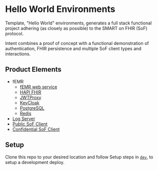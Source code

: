 # Hello World Environments
Template, "Hello World" environments, generates a full stack functional
project adhering (as closely as possible) to the SMART on FHIR (SoF)
protocol.

Intent combines a proof of concept with a functional demonstration of authentication, FHIR persistence and multiple SoF client types and interactions.

## Product Elements
- fEMR
  - [fEMR web service](https://github.com/uwcirg/cosri-patientsearch)
  - [HAPI FHIR](https://hapifhir.io/)
  - [JWTProxy](https://github.com/uwcirg/jwt-proxy)
  - [KeyCloak](https://www.keycloak.org/)
  - [PostgreSQL](https://postgrest.org/en/stable/)
  - [Redis](https://redis.io/)
- [Log Server](https://github.com/uwcirg/logserver)
- [Public SoF Client](https://github.com/uwcirg/helloworld-react-client-sof)
- [Confidential SoF Client](https://github.com/uwcirg/helloworld-confidential-backend-sof)

## Setup
Clone this repo to your desired location and follow Setup steps in [`dev`](./dev/README.md), to setup a development deploy.
